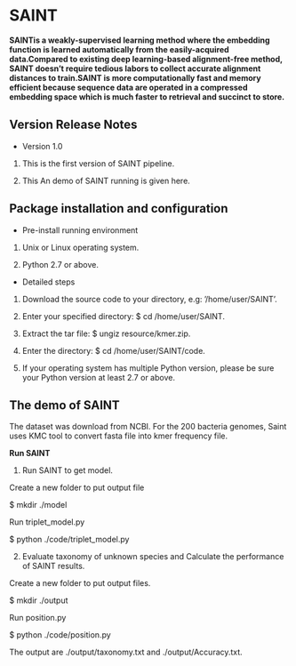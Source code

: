 # SAINT

**SAINTis a weakly-supervised learning method where the embedding function is learned automatically from the easily-acquired data.Compared to existing deep learning-based alignment-free method, SAINT doesn’t require tedious labors to collect accurate alignment distances to train.SAINT is more computationally fast and memory efficient because
sequence data are operated in a compressed embedding space which is much faster to retrieval and succinct to store.**

## Version Release Notes

- Version 1.0

1. This is the first version of SAINT pipeline. 

2. This An demo of SAINT running is given here. 

## Package installation and configuration

- Pre-install running environment

1. Unix or Linux operating system.

2. Python 2.7 or above.

- Detailed steps

1. Download the source code to your directory, e.g: ’/home/user/SAINT’.

2. Enter your specified directory: $ cd /home/user/SAINT.

3. Extract the tar file: $ ungiz resource/kmer.zip.

4. Enter the directory: $ cd /home/user/SAINT/code.

5. If your operating system has multiple Python version, please be sure your Python version at least 2.7 or above.

## The demo of SAINT

The dataset was download from NCBI. For the 200 bacteria genomes, Saint uses KMC tool to convert fasta file into kmer frequency file.

**Run SAINT**

1. Run SAINT to get model.

 Create a new folder to put output file

$ mkdir ./model

 Run triplet_model.py

$ python ./code/triplet_model.py

2. Evaluate taxonomy of unknown species and Calculate the performance of SAINT results.

 Create a new folder to put output files.

$ mkdir ./output

Run position.py

$ python ./code/position.py

The output are ./output/taxonomy.txt and ./output/Accuracy.txt.

